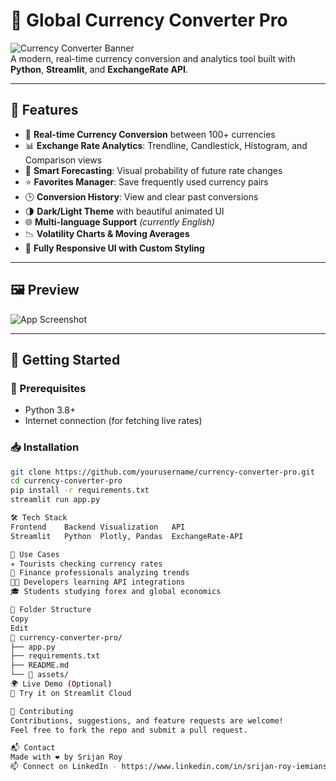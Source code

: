 # 💱 Global Currency Converter Pro

![Currency Converter Banner](https://img.shields.io/badge/Built%20With-Streamlit-red?style=for-the-badge)  
A modern, real-time currency conversion and analytics tool built with **Python**, **Streamlit**, and **ExchangeRate API**.

---

## 🌟 Features

- 🔄 **Real-time Currency Conversion** between 100+ currencies  
- 📊 **Exchange Rate Analytics**: Trendline, Candlestick, Histogram, and Comparison views  
- 🧠 **Smart Forecasting**: Visual probability of future rate changes  
- ⭐ **Favorites Manager**: Save frequently used currency pairs  
- 🕒 **Conversion History**: View and clear past conversions  
- 🌗 **Dark/Light Theme** with beautiful animated UI  
- 🌐 **Multi-language Support** *(currently English)*  
- 📉 **Volatility Charts & Moving Averages**  
- 🎨 **Fully Responsive UI with Custom Styling**

---

## 🖼️ Preview

![App Screenshot](https://i.imgur.com/moneyconverter-preview.gif) <!-- Replace with your own screenshot or gif -->

---

## 🚀 Getting Started

### 🔧 Prerequisites
- Python 3.8+
- Internet connection (for fetching live rates)

### 📥 Installation

```bash
git clone https://github.com/yourusername/currency-converter-pro.git
cd currency-converter-pro
pip install -r requirements.txt
streamlit run app.py

🛠️ Tech Stack
Frontend	Backend	Visualization	API
Streamlit	Python	Plotly, Pandas	ExchangeRate-API

📌 Use Cases
✈️ Tourists checking currency rates
🏦 Finance professionals analyzing trends
🧑‍💻 Developers learning API integrations
🎓 Students studying forex and global economics

📂 Folder Structure
Copy
Edit
📁 currency-converter-pro/
├── app.py
├── requirements.txt
├── README.md
└── 📁 assets/
🌍 Live Demo (Optional)
🔗 Try it on Streamlit Cloud

🤝 Contributing
Contributions, suggestions, and feature requests are welcome!
Feel free to fork the repo and submit a pull request.

📬 Contact
Made with ❤️ by Srijan Roy
📫 Connect on LinkedIn - https://www.linkedin.com/in/srijan-roy-iemians/


